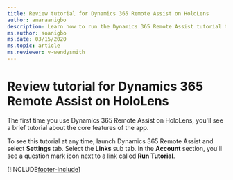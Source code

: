 ```yaml
---
title: Review tutorial for Dynamics 365 Remote Assist on HoloLens
author: amaraanigbo
description: Learn how to run the Dynamics 365 Remote Assist tutorial to learn about core features.
ms.author: soanigbo
ms.date: 03/15/2020
ms.topic: article
ms.reviewer: v-wendysmith
---
```


# Review tutorial for Dynamics 365 Remote Assist on HoloLens

The first time you use Dynamics 365 Remote Assist on HoloLens, you'll see a brief tutorial about the core features of the app. 

To see this tutorial at any time, launch Dynamics 365 Remote Assist and select **Settings** tab. Select the **Links** sub tab. In the **Account** section, you'll see a question mark icon next to a link called **Run Tutorial**.




[!INCLUDE[footer-include](../includes/footer-banner.md)]
